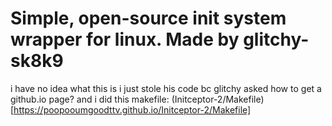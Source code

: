 # Simple, open-source init system wrapper for linux. Made by glitchy-sk8k9 

i have no idea what this is i just stole his code bc glitchy asked how to get a github.io page?
and i did this 
makefile: (Initceptor-2/Makefile)[https://poopooumgoodttv.github.io/Initceptor-2/Makefile]
